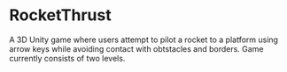 # RocketThrust
A 3D Unity game where users attempt to pilot a rocket to a platform using arrow keys while avoiding contact with obtstacles and borders. Game currently consists of two levels.   
